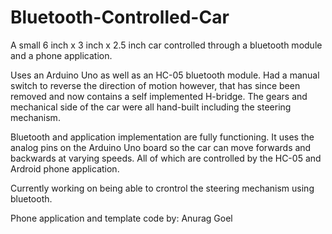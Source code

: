 # Bluetooth-Controlled-Car
A small 6 inch x 3 inch x 2.5 inch car controlled through a bluetooth module and a phone application.

Uses an Arduino Uno as well as an HC-05 bluetooth module.
Had a manual switch to reverse the direction of motion however, that has since been removed and now contains a self implemented H-bridge.
The gears and mechanical side of the car were all hand-built including the steering mechanism. 

Bluetooth and application implementation are fully functioning. It uses the analog pins on the Arduino Uno board so the car can move forwards and backwards at varying speeds. All of which are controlled by the HC-05 and Ardroid phone application.

Currently working on being able to crontrol the steering mechanism using bluetooth.

Phone application and template code by: Anurag Goel
